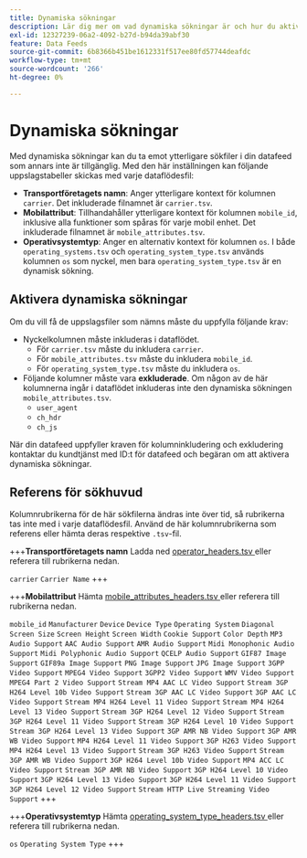 ```yaml
---
title: Dynamiska sökningar
description: Lär dig mer om vad dynamiska sökningar är och hur du aktiverar dem. Innefattar bärare, mobilattribut och operativsystemstyper.
exl-id: 12327239-06a2-4092-b27d-b94da39abf30
feature: Data Feeds
source-git-commit: 6b8366b451be1612331f517ee80fd57744deafdc
workflow-type: tm+mt
source-wordcount: '266'
ht-degree: 0%

---
```


# Dynamiska sökningar

Med dynamiska sökningar kan du ta emot ytterligare sökfiler i din datafeed som annars inte är tillgänglig. Med den här inställningen kan följande uppslagstabeller skickas med varje dataflödesfil:

* **Transportföretagets namn**: Anger ytterligare kontext för kolumnen `carrier`. Det inkluderade filnamnet är `carrier.tsv`.
* **Mobilattribut**: Tillhandahåller ytterligare kontext för kolumnen `mobile_id`, inklusive alla funktioner som spåras för varje mobil enhet. Det inkluderade filnamnet är `mobile_attributes.tsv`.
* **Operativsystemtyp**: Anger en alternativ kontext för kolumnen `os`. I både `operating_systems.tsv` och `operating_system_type.tsv` används kolumnen `os` som nyckel, men bara `operating_system_type.tsv` är en dynamisk sökning.

## Aktivera dynamiska sökningar

Om du vill få de uppslagsfiler som nämns måste du uppfylla följande krav:

* Nyckelkolumnen måste inkluderas i dataflödet.
   * För `carrier.tsv` måste du inkludera `carrier`.
   * För `mobile_attributes.tsv` måste du inkludera `mobile_id`.
   * För `operating_system_type.tsv` måste du inkludera `os`.
* Följande kolumner måste vara **exkluderade**. Om någon av de här kolumnerna ingår i dataflödet inkluderas inte den dynamiska sökningen `mobile_attributes.tsv`.
   * `user_agent`
   * `ch_hdr`
   * `ch_js`

När din datafeed uppfyller kraven för kolumninkludering och exkludering kontaktar du kundtjänst med ID:t för datafeed och begäran om att aktivera dynamiska sökningar.

## Referens för sökhuvud

Kolumnrubrikerna för de här sökfilerna ändras inte över tid, så rubrikerna tas inte med i varje dataflödesfil. Använd de här kolumnrubrikerna som referens eller hämta deras respektive `.tsv`-fil.

+++**Transportföretagets namn**
Ladda ned [ operator_headers.tsv ](assets/carrier_headers.tsv) eller referera till rubrikerna nedan.

`carrier`
`Carrier Name`
+++

+++**Mobilattribut**
Hämta [ mobile_attributes_headers.tsv ](assets/mobile_attributes_headers.tsv) eller referera till rubrikerna nedan.

`mobile_id`
`Manufacturer`
`Device`
`Device Type`
`Operating System`
`Diagonal Screen Size`
`Screen Height`
`Screen Width`
`Cookie Support`
`Color Depth`
`MP3 Audio Support`
`AAC Audio Support`
`AMR Audio Support`
`Midi Monophonic Audio Support`
`Midi Polyphonic Audio Support`
`QCELP Audio Support`
`GIF87 Image Support`
`GIF89a Image Support`
`PNG Image Support`
`JPG Image Support`
`3GPP Video Support`
`MPEG4 Video Support`
`3GPP2 Video Support`
`WMV Video Support`
`MPEG4 Part 2 Video Support`
`Stream MP4 AAC LC Video Support`
`Stream 3GP H264 Level 10b Video Support`
`Stream 3GP AAC LC Video Support`
`3GP AAC LC Video Support`
`Stream MP4 H264 Level 11 Video Support`
`Stream MP4 H264 Level 13 Video Support`
`Stream 3GP H264 Level 12 Video Support`
`Stream 3GP H264 Level 11 Video Support`
`Stream 3GP H264 Level 10 Video Support`
`Stream 3GP H264 Level 13 Video Support`
`3GP AMR NB Video Support`
`3GP AMR WB Video Support`
`MP4 H264 Level 11 Video Support`
`3GP H263 Video Support`
`MP4 H264 Level 13 Video Support`
`Stream 3GP H263 Video Support`
`Stream 3GP AMR WB Video Support`
`3GP H264 Level 10b Video Support`
`MP4 ACC LC Video Support`
`Stream 3GP AMR NB Video Support`
`3GP H264 Level 10 Video Support`
`3GP H264 Level 13 Video Support`
`3GP H264 Level 11 Video Support`
`3GP H264 Level 12 Video Support`
`Stream HTTP Live Streaming Video Support`
+++

+++**Operativsystemtyp**
Hämta [ operating_system_type_headers.tsv ](assets/operating_system_type_headers.tsv) eller referera till rubrikerna nedan.

`os`
`Operating System Type`
+++

